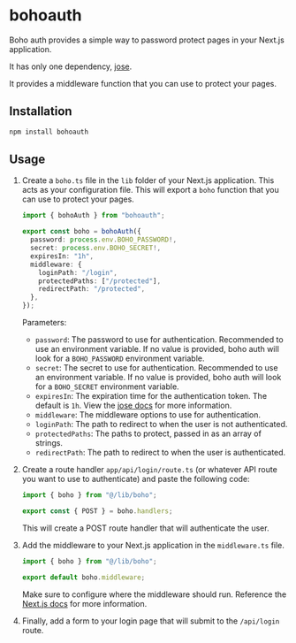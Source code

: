 # bohoauth

Boho auth provides a simple way to password protect pages in your Next.js application.

It has only one dependency, [jose](https://github.com/panva/jose).

It provides a middleware function that you can use to protect your pages.

## Installation

```bash
npm install bohoauth
```

## Usage

1. Create a `boho.ts` file in the `lib` folder of your Next.js application. This acts as your configuration file. This will export a `boho` function that you can use to protect your pages.

   ```ts
   import { bohoAuth } from "bohoauth";

   export const boho = bohoAuth({
     password: process.env.BOHO_PASSWORD!,
     secret: process.env.BOHO_SECRET!,
     expiresIn: "1h",
     middleware: {
       loginPath: "/login",
       protectedPaths: ["/protected"],
       redirectPath: "/protected",
     },
   });
   ```

   Parameters:

   - `password`: The password to use for authentication. Recommended to use an environment variable. If no value is provided, boho auth will look for a `BOHO_PASSWORD` environment variable.
   - `secret`: The secret to use for authentication. Recommended to use an environment variable. If no value is provided, boho auth will look for a `BOHO_SECRET` environment variable.
   - `expiresIn`: The expiration time for the authentication token. The default is `1h`. View the [jose docs](https://github.com/panva/jose/blob/main/docs/README.md) for more information.
   - `middleware`: The middleware options to use for authentication.
   - `loginPath`: The path to redirect to when the user is not authenticated.
   - `protectedPaths`: The paths to protect, passed in as an array of strings.
   - `redirectPath`: The path to redirect to when the user is authenticated.

2. Create a route handler `app/api/login/route.ts` (or whatever API route you want to use to authenticate) and paste the following code:

   ```ts
   import { boho } from "@/lib/boho";

   export const { POST } = boho.handlers;
   ```

   This will create a POST route handler that will authenticate the user.

3. Add the middleware to your Next.js application in the `middleware.ts` file.

   ```ts
   import { boho } from "@/lib/boho";

   export default boho.middleware;
   ```

   Make sure to configure where the middleware should run. Reference the [Next.js docs](https://nextjs.org/docs/app/building-your-application/routing/middleware#matcher) for more information.

4. Finally, add a form to your login page that will submit to the `/api/login` route.
